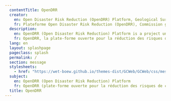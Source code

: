 ```yaml
---
  contentTitle: OpenDRR
  creator:
    en: Open Disaster Risk Reduction (OpenDRR) Platform, Geological Survey of Canada, Natural Resources Canada, Government of Canada
    fr: Plateforme Open Disaster Risk Reduction (OpenDRR), Commission géologique du Canada, Ressources naturelles Canada, Gouvernement du Canada
  description:
    en: OpenDRR (Open Disaster Risk Reduction) Platform is a project under Natural Resources Canada, Government of Canada. It is middleware between hazard or risk modeling environments like OpenQuake and end users who need to understand and evaluate risk to make economic and policy decisions. Please see https://github.com/OpenDRR/opendrr-platform for more information.
    fr: OpenDRR, la plate-forme ouverte pour la réduction des risques de catastrophes, est un middleware entre les environnements de modélisation des dangers ou des risques comme OpenQuake et les utilisateurs finaux qui doivent comprendre et évaluer les risques pour prendre des décisions économiques et politiques.
  lang: en
  layout: splashpage
  pageclass: splash
  permalink: /
  section: message
  stylesheets:
    - href: "https://wet-boew.github.io/themes-dist/GCWeb/GCWeb/css/messages.min.css"
  subject:
    en: OpenDRR (Open Disaster Risk Reduction) Platform
    fr: OpenDRR (plate-forme ouverte pour la réduction des risques de catastrophes)
  title: OpenDRR
---
```

